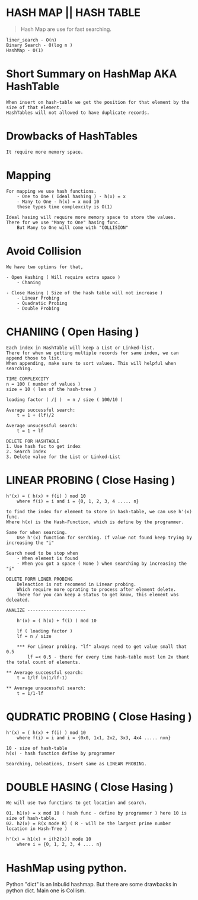 
# HASH MAP || HASH TABLE
> Hash Map are use for fast searching.

    liner_search - O(n)
    Binary Search - O(log n )
    HashMap - O(1)


# Short Summary on HashMap AKA HashTable
    When insert on hash-table we get the position for that element by the size of that element. 
    HashTables will not allowed to have duplicate records.

# Drowbacks of HashTables
    It require more memory space.

# Mapping
    For mapping we use hash functions. 
        - One to One ( Ideal hashing ) - h(x) = x
        - Many to One - h(x) = x mod 10
        these types time complexcity is O(1)
    
    Ideal hasing will require more memory space to store the values.
    There for we use "Many to One" hasing func.
        But Many to One will come with "COLLISION"

# Avoid Collision 
    We have two options for that, 

    - Open Hashing ( Will require extra space )
        - Chaning

    - Close Hasing ( Size of the hash table will not increase )
        - Linear Probing
        - Quadratic Probing
        - Double Probing 

    
# CHANIING ( Open Hasing )
    Each index in HashTable will keep a List or Linked-list. 
    There for when we getting multiple records for same index, we can append those to list.
    When appending, make sure to sort values. This will helpful when searching.

    TIME COMPLEXCITY
    n = 100 ( number of values )
    size = 10 ( len of the hash-tree )
    
    loading factor ( /| )  = n / size ( 100/10 )
    
    Average successful search:
        t = 1 + (lf)/2
    
    Average unsucessful search:
        t = 1 + lf

    DELETE FOR HASHTABLE
    1. Use hash fuc to get index
    2. Search Index
    3. Delete value for the List or Linked-List


# LINEAR PROBING ( Close Hasing )
    h'(x) = ( h(x) + f(i) ) mod 10 
        where f(i) = i and i = {0, 1, 2, 3, 4 ..... n}

    to find the index for element to store in hash-table, we can use h'(x) func. 
    Where h(x) is the Hash-Function, which is define by the programmer.
    
    Same for when searcing.
        Use h'(x) function for serching. If value not found keep trying by increasing the "i"
    
    Search need to be stop when
        - When element is found
        - When you got a space ( None ) when searching by increasing the "i"

    DELETE FORM LINER PROBING
        Deleaction is not recomend in Linear probing. 
        Which require more oprating to process after element delete. 
        There for you can keep a status to get know, this element was deleated.

    ANALIZE ----------------------
    
        h'(x) = ( h(x) + f(i) ) mod 10
        
        lf ( loading factor )
        lf = n / size
        
        *** For Linear probing. "lf" always need to get value small that 0.5 
            lf =< 0.5 - there for every time hash-table must len 2x thant the total count of elements.
        
    ** Average successful search:
        t = 1/lf ln(1/lf-1)
    
    ** Average unsucessful search:
        t = 1/1-lf


# QUDRATIC PROBING ( Close Hasing )
    h'(x) = ( h(x) + f(i) ) mod 10
        where f(i) = i and i = {0x0, 1x1, 2x2, 3x3, 4x4 ..... nxn}

    10 - size of hash-table
    h(x) - hash function define by programmer

    Searching, Deleations, Insert same as LINEAR PROBING.

# DOUBLE HASING ( Close Hasing )
    We will use two functions to get location and search.
    
    01. h1(x) = x mod 10 ( hash func - define by programmer ) here 10 is size of hash-table.
    02. h2(x) = R(x mode R) ( R - will be the largest prime number location in Hash-Tree )
    
    h'(x) = h1(x) + i(h2(x)) mode 10
        where i = {0, 1, 2, 3, 4 .... n}
    


# HashMap using python.
Python "dict" is an Inbulid hashmap. But there are some drawbacks in python dict.
Main one is Collism. 


    